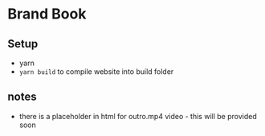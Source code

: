 # Brand Book

## Setup
* yarn
* `yarn build` to compile website into build folder

## notes
* there is a placeholder in html for outro.mp4 video - this will be provided soon